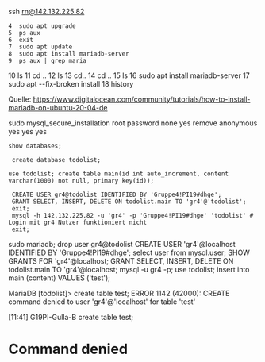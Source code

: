 

ssh rn@142.132.225.82

    4  sudo apt upgrade
    5  ps aux
    6  exit
    7  sudo apt update
    8  sudo apt install mariadb-server
    9  ps aux | grep maria
   10  ls
   11  cd ..
   12  ls
   13  cd..
   14  cd ..
   15  ls
   16  sudo apt install mariadb-server
   17  sudo apt --fix-broken install
   18  history

Quelle:
https://www.digitalocean.com/community/tutorials/how-to-install-mariadb-on-ubuntu-20-04-de

sudo mysql_secure_installation
   root password
   none
   yes remove anonymous
   yes
   yes
   yes

    show databases;

     create database todolist;

    use todolist; create table main(id int auto_increment, content varchar(1000) not null, primary key(id));

     CREATE USER gr4@todolist IDENTIFIED BY 'Gruppe4!PI19#dhge';
     GRANT SELECT, INSERT, DELETE ON todolist.main TO 'gr4'@'todolist';
     exit;
     mysql -h 142.132.225.82 -u 'gr4' -p 'Gruppe4!PI19#dhge' 'todolist' # Login mit gr4 Nutzer funktioniert nicht
     exit;
sudo mariadb;
     drop user gr4@todolist
     CREATE USER 'gr4'@localhost IDENTIFIED BY 'Gruppe4!PI19#dhge';
     select user from mysql.user;
     SHOW GRANTS FOR 'gr4'@localhost;
     GRANT SELECT, INSERT, DELETE ON todolist.main TO 'gr4'@localhost;
     mysql -u gr4 -p;
     use todolist;
     insert into main (content) VALUES ('test');

MariaDB [todolist]> create table test;
ERROR 1142 (42000): CREATE command denied to user 'gr4'@'localhost' for table 'test'

[11:41] G19PI-Gulla-B
create table test;

 # Command denied